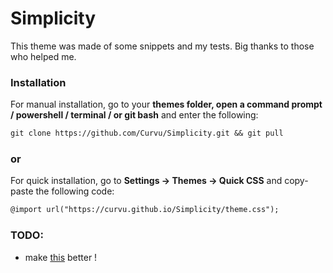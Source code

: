 <h1> Simplicity </h1>
This theme was made of some snippets and my tests.
Big thanks to those who helped me.

### Installation

For manual installation, go to your **themes folder, open a command prompt / powershell / terminal / or git bash** and enter the following:

```markdown
git clone https://github.com/Curvu/Simplicity.git && git pull
```

### or

For quick installation, go to **Settings -> Themes -> Quick CSS** and copy-paste the following code:

```markdown
@import url("https://curvu.github.io/Simplicity/theme.css");
```
### TODO:
* make [this](https://prnt.sc/vrqmc4) better !
